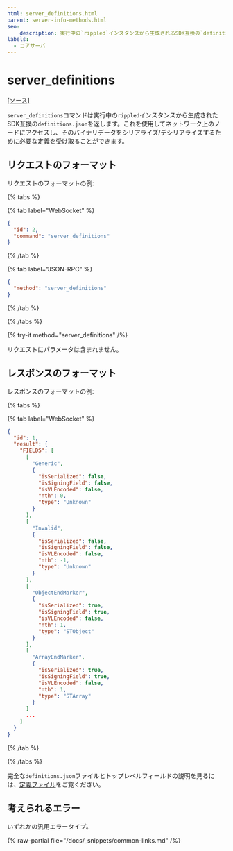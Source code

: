 ```yaml
---
html: server_definitions.html
parent: server-info-methods.html
seo:
    description: 実行中の`rippled`インスタンスから生成されるSDK互換の`definitions.json`を取得します。
labels:
  - コアサーバ
---
```

# server_definitions

[[ソース]](https://github.com/XRPLF/rippled/blob/master/src/ripple/rpc/handlers/ServerInfo.cpp#L43 "ソース")

`server_definitions`コマンドは実行中の`rippled`インスタンスから生成されたSDK互換の`definitions.json`を返します。これを使用してネットワーク上のノードにアクセスし、そのバイナリデータをシリアライズ/デシリアライズするために必要な定義を受け取ることができます。


## リクエストのフォーマット
リクエストのフォーマットの例:

{% tabs %}

{% tab label="WebSocket" %}
```json
{
  "id": 2,
  "command": "server_definitions"
}
```
{% /tab %}

{% tab label="JSON-RPC" %}
```json
{
  "method": "server_definitions"
}
```
{% /tab %}

{% /tabs %}

{% try-it method="server_definitions" /%}

リクエストにパラメータは含まれません。


## レスポンスのフォーマット

レスポンスのフォーマットの例:

{% tabs %}

{% tab label="WebSocket" %}
```json
{
  "id": 1,
  "result": {
    "FIELDS": [
      [
        "Generic",
        {
          "isSerialized": false,
          "isSigningField": false,
          "isVLEncoded": false,
          "nth": 0,
          "type": "Unknown"
        }
      ],
      [
        "Invalid",
        {
          "isSerialized": false,
          "isSigningField": false,
          "isVLEncoded": false,
          "nth": -1,
          "type": "Unknown"
        }
      ],
      [
        "ObjectEndMarker",
        {
          "isSerialized": true,
          "isSigningField": true,
          "isVLEncoded": false,
          "nth": 1,
          "type": "STObject"
        }
      ],
      [
        "ArrayEndMarker",
        {
          "isSerialized": true,
          "isSigningField": true,
          "isVLEncoded": false,
          "nth": 1,
          "type": "STArray"
        }
      ]
      ...
    ]
  }
}
```
{% /tab %}

{% /tabs %}

完全な`definitions.json`ファイルとトップレベルフィールドの説明を見るには、[定義ファイル](../../../protocol/binary-format.md#定義ファイル)をご覧ください。


## 考えられるエラー

いずれかの汎用エラータイプ。

{% raw-partial file="/docs/_snippets/common-links.md" /%}
